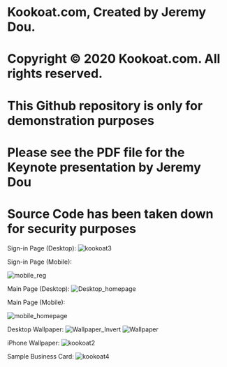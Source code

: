 # Kookoat.com, Created by Jeremy Dou. 
# Copyright © 2020 Kookoat.com. All rights reserved.
# This Github repository is only for demonstration purposes
# Please see the PDF file for the Keynote presentation by Jeremy Dou
# Source Code has been taken down for security purposes

Sign-in Page (Desktop):
![kookoat3](https://user-images.githubusercontent.com/19988752/80908734-3bf52400-8cd7-11ea-8f10-6a5c0cf3a7d5.JPG)

Sign-in Page (Mobile):

![mobile_reg](https://user-images.githubusercontent.com/19988752/80908837-1fa5b700-8cd8-11ea-89d1-2480650d9913.png)

Main Page (Desktop):
![Desktop_homepage](https://user-images.githubusercontent.com/19988752/80908852-39df9500-8cd8-11ea-85e1-c6a8b64012dd.png)

Main Page (Mobile):

![mobile_homepage](https://user-images.githubusercontent.com/19988752/80908844-30562d00-8cd8-11ea-9d8f-fbb30ab164f5.png)

Desktop Wallpaper:
![Wallpaper_Invert](https://user-images.githubusercontent.com/19988752/80908783-9d1cf780-8cd7-11ea-90d0-61ac1c2ed01d.png)
![Wallpaper](https://user-images.githubusercontent.com/19988752/80908792-ad34d700-8cd7-11ea-8a1a-aa831743f1df.png)

iPhone Wallpaper:
![kookoat2](https://user-images.githubusercontent.com/19988752/80908766-7f4f9280-8cd7-11ea-8562-34c5d17b37b7.PNG)

Sample Business Card:
![kookoat4](https://user-images.githubusercontent.com/19988752/80908800-c5a4f180-8cd7-11ea-98cb-008831647fe5.jpg)
